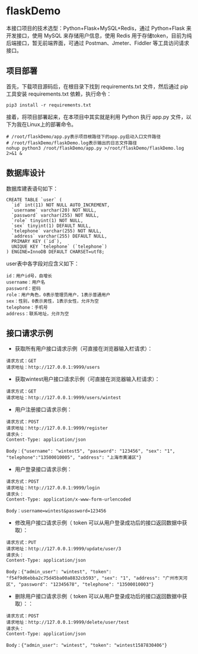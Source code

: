 # flaskDemo

本接口项目的技术选型：Python+Flask+MySQL+Redis，通过 Python+Flask 来开发接口，使用 MySQL 来存储用户信息，使用 Redis 用于存储token，目前为纯后端接口，暂无前端界面，可通过 Postman、Jmeter、Fiddler 等工具访问请求接口。

## 项目部署

首先，下载项目源码后，在根目录下找到 requirements.txt 文件，然后通过 pip 工具安装 requirements.txt 依赖，执行命令：

```
pip3 install -r requirements.txt
```

接着，将项目部署起来，在本项目中其实就是利用 Python 执行 app.py 文件，以下为我在Linux上的部署命令。

```
# /root/flaskDemo/app.py表示项目根路径下的app.py启动入口文件路径
# /root/flaskDemo/flaskDemo.log表示输出的日志文件路径
nohup python3 /root/flaskDemo/app.py >/root/flaskDemo/flaskDemo.log 2>&1 &
```

## 数据库设计

数据库建表语句如下：

```
CREATE TABLE `user` (
  `id` int(11) NOT NULL AUTO_INCREMENT,
  `username` varchar(20) NOT NULL,
  `password` varchar(255) NOT NULL,
  `role` tinyint(1) NOT NULL,
  `sex` tinyint(1) DEFAULT NULL,
  `telephone` varchar(255) NOT NULL,
  `address` varchar(255) DEFAULT NULL,
  PRIMARY KEY (`id`),
  UNIQUE KEY `telephone` (`telephone`)
) ENGINE=InnoDB DEFAULT CHARSET=utf8;
```

user表中各字段对应含义如下：

```
id：用户id号，自增长
username：用户名
password：密码
role：用户角色，0表示管理员用户，1表示普通用户
sex：性别，0表示男性，1表示女性，允许为空
telephone：手机号
address：联系地址，允许为空
```

## 接口请求示例

- 获取所有用户接口请求示例（可直接在浏览器输入栏请求）：

```
请求方式：GET
请求地址：http://127.0.0.1:9999/users
```

- 获取wintest用户接口请求示例（可直接在浏览器输入栏请求）：

```
请求方式：GET
请求地址：http://127.0.0.1:9999/users/wintest
```

- 用户注册接口请求示例：

```
请求方式：POST
请求地址：http://127.0.0.1:9999/register
请求头：
Content-Type: application/json

Body：{"username": "wintest5", "password": "123456", "sex": "1", "telephone":"13500010005", "address": "上海市黄浦区"}
```

- 用户登录接口请求示例：

```
请求方式：POST
请求地址：http://127.0.0.1:9999/login
请求头：
Content-Type: application/x-www-form-urlencoded

Body：username=wintest&password=123456
```

- 修改用户接口请求示例（ token 可以从用户登录成功后的接口返回数据中获取）：

```
请求方式：PUT
请求地址：http://127.0.0.1:9999/update/user/3
请求头：
Content-Type: application/json

Body：{"admin_user": "wintest", "token": "f54f9d6ebba2c75d45ba00a8832cb593", "sex": "1", "address": "广州市天河区", "password": "12345678", "telephone": "13500010003"}
```

- 删除用户接口请求示例（ token 可以从用户登录成功后的接口返回数据中获取）：：

```
请求方式：POST
请求地址：http://127.0.0.1:9999/delete/user/test
请求头：
Content-Type: application/json

Body：{"admin_user": "wintest", "token": "wintest1587830406"}
```
